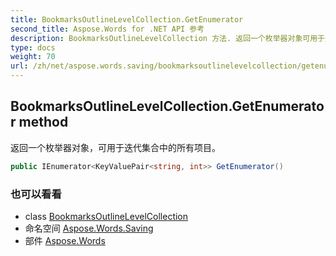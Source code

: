```yaml
---
title: BookmarksOutlineLevelCollection.GetEnumerator
second_title: Aspose.Words for .NET API 参考
description: BookmarksOutlineLevelCollection 方法. 返回一个枚举器对象可用于迭代集合中的所有项目
type: docs
weight: 70
url: /zh/net/aspose.words.saving/bookmarksoutlinelevelcollection/getenumerator/
---
```

## BookmarksOutlineLevelCollection.GetEnumerator method

返回一个枚举器对象，可用于迭代集合中的所有项目。

```csharp
public IEnumerator<KeyValuePair<string, int>> GetEnumerator()
```

### 也可以看看

* class [BookmarksOutlineLevelCollection](../)
* 命名空间 [Aspose.Words.Saving](../../bookmarksoutlinelevelcollection/)
* 部件 [Aspose.Words](../../../)


